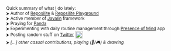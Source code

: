 <sup>Quick summary of what [I](https://dzikoysk.net/) do lately:</sup><br>
<sup>⮞ Author of [Reposilite](https://github.com/dzikoysk/reposilite) & [Reposilite Playground](https://github.com/reposilite-playground/)</sup><br>
<sup>⮞ Active member of [Javalin](https://github.com/javalin/) framework</sup><br>
<sup>⮞ Praying for [Panda](https://github.com/panda-lang/panda)</sup><br>
<sup>⮞ Experimenting with daily routine management through [Presence of Mind](https://github.com/dzikoysk/presence-of-mind) app</sup><br>
<sup>⮞ Posting random stuff on [Twitter](https://twitter.com/dzikoysk)</sup> <img height="20" src="https://user-images.githubusercontent.com/4235722/180474028-4058583a-7311-4c64-a8e3-448ff061a20f.gif"/><br>
<sup>⮞ _[...] other casual contributions, playing (🎹/🎮) & drawing_</sup>
